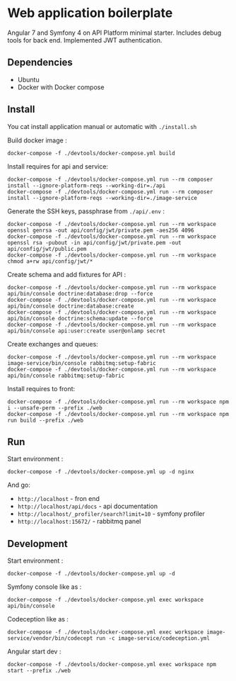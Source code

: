 Web application boilerplate
===========================

Angular 7 and Symfony 4 on API Platform minimal starter. Includes debug tools for back end. Implemented JWT authentication.

Dependencies
------------

- Ubuntu
- Docker with Docker compose


Install
-------
You cat install application manual or automatic with `./install.sh`

Build docker image :

    docker-compose -f ./devtools/docker-compose.yml build

Install requires for api and service:

    docker-compose -f ./devtools/docker-compose.yml run --rm composer install --ignore-platform-reqs --working-dir=./api
    docker-compose -f ./devtools/docker-compose.yml run --rm composer install --ignore-platform-reqs --working-dir=./image-service
    
Generate the SSH keys, passphrase from `./api/.env` :
    
    docker-compose -f ./devtools/docker-compose.yml run --rm workspace openssl genrsa -out api/config/jwt/private.pem -aes256 4096
    docker-compose -f ./devtools/docker-compose.yml run --rm workspace openssl rsa -pubout -in api/config/jwt/private.pem -out api/config/jwt/public.pem
    docker-compose -f ./devtools/docker-compose.yml run --rm workspace chmod a+rw api/config/jwt/*

Create schema and add fixtures for API :
   
    docker-compose -f ./devtools/docker-compose.yml run --rm workspace api/bin/console doctrine:database:drop --force
    docker-compose -f ./devtools/docker-compose.yml run --rm workspace api/bin/console doctrine:database:create
    docker-compose -f ./devtools/docker-compose.yml run --rm workspace api/bin/console doctrine:schema:update --force
    docker-compose -f ./devtools/docker-compose.yml run --rm workspace api/bin/console api:user:create user@onlamp secret
    
Create exchanges and queues:
    
    docker-compose -f ./devtools/docker-compose.yml run --rm workspace image-service/bin/console rabbitmq:setup-fabric
    docker-compose -f ./devtools/docker-compose.yml run --rm workspace api/bin/console rabbitmq:setup-fabric
    
Install requires to front:    
    
    docker-compose -f ./devtools/docker-compose.yml run --rm workspace npm i --unsafe-perm --prefix ./web
    docker-compose -f ./devtools/docker-compose.yml run --rm workspace npm run build --prefix ./web


Run
---

Start environment :

    docker-compose -f ./devtools/docker-compose.yml up -d nginx
    
And go:
- `http://localhost` - fron end
- `http://localhost/api/docs` - api documentation
- `http://localhost/_profiler/search?limit=10` - symfony profiler
- `http://localhost:15672/` - rabbitmq panel

Development
-----------

Start environment :

    docker-compose -f ./devtools/docker-compose.yml up -d

Symfony console like as :

    docker-compose -f ./devtools/docker-compose.yml exec workspace api/bin/console
    
Codeception like as :

    docker-compose -f ./devtools/docker-compose.yml exec workspace image-service/vendor/bin/codecept run -c image-service/codeception.yml 
    
Angular start dev :
    
    docker-compose -f ./devtools/docker-compose.yml exec workspace npm start --prefix ./web



